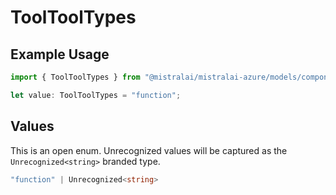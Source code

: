 # ToolToolTypes

## Example Usage

```typescript
import { ToolToolTypes } from "@mistralai/mistralai-azure/models/components";

let value: ToolToolTypes = "function";
```

## Values

This is an open enum. Unrecognized values will be captured as the `Unrecognized<string>` branded type.

```typescript
"function" | Unrecognized<string>
```